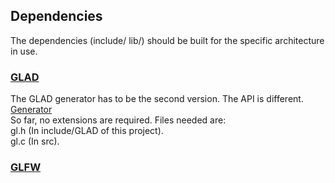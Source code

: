 ## Dependencies 

The dependencies (include/ lib/) should be built for the specific architecture in use.

### [GLAD](https://github.com/Dav1dde/glad)
    
The GLAD generator has to be the second version. The API is different.\
    [Generator](https://gen.glad.sh/)\
 So far, no extensions are required. Files needed are:\
    gl.h (In include/GLAD of this project).\
    gl.c (In src).


### [GLFW](https://www.glfw.org/)
